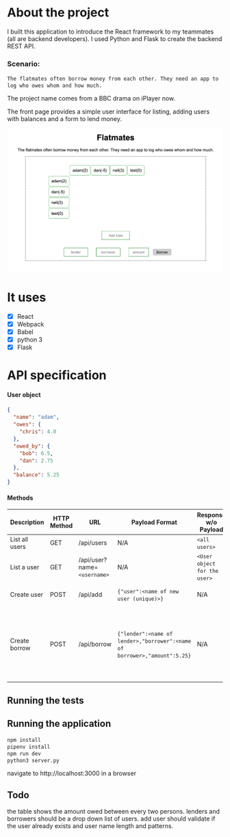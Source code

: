 # About the project

I built this application to introduce the React framework to my teammates (all are backend developers). I used Python and Flask to create the backend REST API. 

### Scenario:
```
The flatmates often borrow money from each other. They need an app to log who owes whom and how much.
```

The project name comes from a BBC drama on iPlayer now.

The front page provides a simple user interface for listing, adding users with balances and a form to lend money.

<img src="static/flatmates.png">


# It uses

- [x] React
- [x] Webpack
- [x] Babel
- [x] python 3
- [x] Flask

# API specification

#### User object

```json
{
  "name": "adam",
  "owes": {
    "chris": 4.0
  },
  "owed_by": {
    "bob": 6.5,
    "dan": 2.75
  },
  "balance": 5.25
}
```

#### Methods

| Description    | HTTP Method | URL                         | Payload Format                                                            | Response w/o Payload         | Response w/ Payload                                                             |
| -------------- | ----------- | --------------------------- | ------------------------------------------------------------------------- | ---------------------------- | ------------------------------------------------------------------------------- |
| List all users | GET         | /api/users                  | N/A                                                                       | `<all users>`                |
| List a user    | GET         | /api/user?name=`<username>` | N/A                                                                       | `<User object for the user>` |
| Create user    | POST        | /api/add                    | `{"user":<name of new user (unique)>}`                                    | N/A                          | `<User object for new user>`                                                    |
| Create borrow  | POST        | /api/borrow                   | `{"lender":<name of lender>,"borrower":<name of borrower>,"amount":5.25}` | N/A                          | `{"users":<updated User objects for <lender> and <borrower> (sorted by name)>}` |

## Running the tests

## Running the application

```
npm install
pipenv install
npm run dev
python3 server.py
```
navigate to http://localhost:3000 in a browser

## Todo
the table shows the amount owed between every two persons.
lenders and borrowers should be a drop down list of users.
add user should validate if the user already exists and user name length and patterns. 


